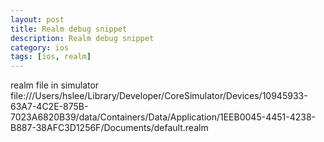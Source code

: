 ```yaml
---
layout: post
title: Realm debug snippet
description: Realm debug snippet
category: ios
tags: [ios, realm]
---
```


realm file in simulator
file:///Users/hslee/Library/Developer/CoreSimulator/Devices/10945933-63A7-4C2E-875B-7023A6820B39/data/Containers/Data/Application/1EEB0045-4451-4238-B887-38AFC3D1256F/Documents/default.realm
